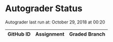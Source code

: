 # Autograder Status
Autograder last run at: October 29, 2018 at 00:20

| GitHub ID | Assignment | Graded Branch |
|-----------|------------|---------------|
